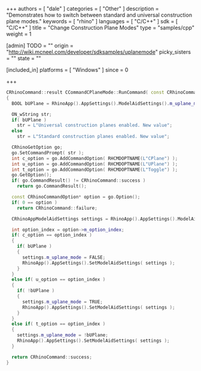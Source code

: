 +++
authors = [ "dale" ]
categories = [ "Other" ]
description = "Demonstrates how to switch between standard and universal construction plane modes."
keywords = [ "rhino" ]
languages = [ "C/C++" ]
sdk = [ "C/C++" ]
title = "Change Construction Plane Modes"
type = "samples/cpp"
weight = 1

[admin]
TODO = ""
origin = "http://wiki.mcneel.com/developer/sdksamples/uplanemode"
picky_sisters = ""
state = ""

[included_in]
platforms = [ "Windows" ]
since = 0

+++

```cpp
CRhinoCommand::result CCommandCPlaneMode::RunCommand( const CRhinoCommandContext& context )
{
  BOOL bUPlane = RhinoApp().AppSettings().ModelAidSettings().m_uplane_mode;

  ON_wString str;
  if( bUPlane )
    str = L"Universal construction planes enabled. New value";
  else
    str = L"Standard construction planes enabled. New value";

  CRhinoGetOption go;
  go.SetCommandPrompt( str );
  int c_option = go.AddCommandOption( RHCMDOPTNAME(L"CPlane") );
  int u_option = go.AddCommandOption( RHCMDOPTNAME(L"UPlane") );
  int t_option = go.AddCommandOption( RHCMDOPTNAME(L"Toggle") );
  go.GetOption();
  if( go.CommandResult() != CRhinoCommand::success )
    return go.CommandResult();

  const CRhinoCommandOption* option = go.Option();
  if( 0 == option )
    return CRhinoCommand::failure;

  CRhinoAppModelAidSettings settings = RhinoApp().AppSettings().ModelAidSettings();

  int option_index = option->m_option_index;
  if( c_option == option_index )
  {
    if( bUPlane )
    {
      settings.m_uplane_mode = FALSE;
      RhinoApp().AppSettings().SetModelAidSettings( settings );
    }
  }
  else if( u_option == option_index )
  {
    if( !bUPlane )
    {
      settings.m_uplane_mode = TRUE;
      RhinoApp().AppSettings().SetModelAidSettings( settings );
    }
  }
  else if( t_option == option_index )
  {
    settings.m_uplane_mode = !bUPlane;
    RhinoApp().AppSettings().SetModelAidSettings( settings );
  }

  return CRhinoCommand::success;
}
```
